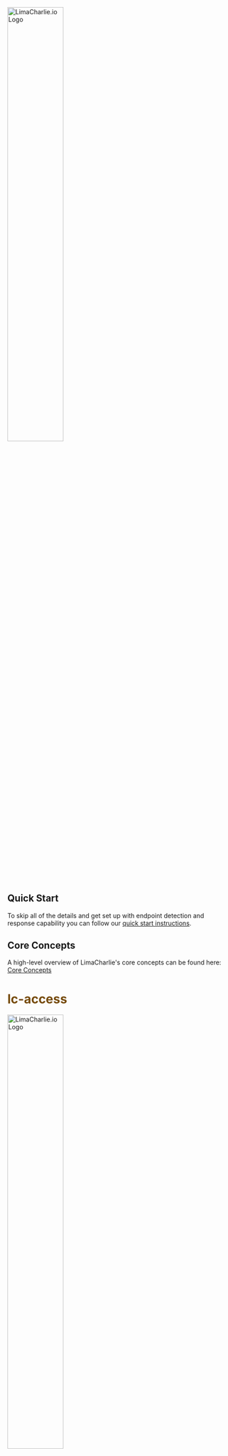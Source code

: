<img src="https://storage.googleapis.com/limacharlie-io/brand/logo/logo_w_text-horizontal.png"
     alt="LimaCharlie.io Logo"
     style="width: 50%" />

# <span style="color:rgba(00, 00, 00, 0)"></span>

## Quick Start
To skip all of the details and get set up with endpoint detection and response capability you can follow our [quick start instructions](lcc_quick_start.md).

## Core Concepts
A high-level overview of LimaCharlie's core concepts can be found here: [Core Concepts]()


# <span style="color:#764b0b">lc-access</span>

<img src="https://storage.googleapis.com/limacharlie-io/brand/logo/lc-access.png"
     alt="LimaCharlie.io Logo"
     style="width: 50%" />

LimaCharlie employs a fine-grained permission scheme across the API and user accounts. A detailed overview can be [found here](./lc-access.md).

* [Analyst Permissions](./lc-access.md#analyst-permissions)
* [Organization Groups](./lc-access.md#organization-groups)
* [Programmatic Access](./lc-access.md#programatic-access)

# <span style="color:#2e465a">lc-agent</span> 

<img src="https://storage.googleapis.com/limacharlie-io/brand/logo/lc-agent.png"
     alt="LimaCharlie.io Logo"
     style="width: 50%" />

The LimaCharlie agent - or sensor - is fully interactive and can monitor over [70 different event types](./events.md). The agent is written in C and then compiled for each different platform and architecture it runs on which means is that it has true feature parity across all operating systems.  A detailed overview can be [found here](./lc-access.md).

* [Architecture & OS Support](./lc-agent.md##architecture--os-support)
* [Programmatic Access](./lc-access.md#programatic-access)
* [Programmatic Access](./lc-access.md#programatic-access)
* [Programmatic Access](./lc-access.md#programatic-access)


# <span style="color:#747a80">lc-code</span> 

<img src="https://storage.googleapis.com/limacharlie-io/brand/logo/lc-code.png"
     alt="LimaCharlie.io Logo"
     style="width: 50%" />

LimaCharlie provides standalone tools for security proffesionals to get started hunting out of the box but at its heart it is a toolbox for builders. This section of the documentation is a place where developers can find the resources they need to build and monetize their own products.  A detailed overview can be [found here](./lc-access.md).

# <span style="color:#596a37">lc-edu</span> 

<img src="https://storage.googleapis.com/limacharlie-io/brand/logo/lc-edu.png"
     alt="LimaCharlie.io Logo"
     style="width: 50%" />

Education and open data is at the heart of LimaCharlie. To ensure that users get up to speed quickly - and make the most of the platform - LimaCharlie provides a host of educational resources. A detailed overview can be [found here](./lc-edu.md).

# <span style="color:#6a3b32">lc-hunt</span> 

<img src="https://storage.googleapis.com/limacharlie-io/brand/logo/lc-hunt.png"
     alt="LimaCharlie.io Logo"
     style="width: 50%" />


LimaCharlie is information security tools and infrastructure. Infrastructure to support any scale and tools to help analysts get started hunting as they grow into the platform. A detailed overview can be [found here](./lc-hunt.md).

# <span style="color:#185000">lc-marketplace</span> 

<img src="https://storage.googleapis.com/limacharlie-io/brand/logo/lc-marketplace.png"
     alt="LimaCharlie.io Logo"
     style="width: 50%" />

LimaCharlie offers additional free and paid integrated services through it's Add-Ons Marketplace. A detailed overview can be [found here](./lc-marketplace.md).

# <span style="color:#635041">lc-output</span>

<img src="https://storage.googleapis.com/limacharlie-io/brand/logo/lc-output.png"
     alt="LimaCharlie.io Logo"
     style="width: 50%" />

The data produced by the LimaCharlie endpoint is under complete control of the user. LimaCharlie provides extensive storage and search options as part of its core offering but makes the full telemetry stream availble to users.  A detailed overview can be [found here](./lc-output.md).

# <span style="color:#5570df">lc-storage</span> 

<img src="https://storage.googleapis.com/limacharlie-io/brand/logo/lc-storage.png"
     alt="LimaCharlie.io Logo"
     style="width: 50%" />

By default LimaCharlie stores a full year of searchable endpoint telemetry as well as log files, binary assets and more. A detailed overview can be [found here](./lc-storage.md).